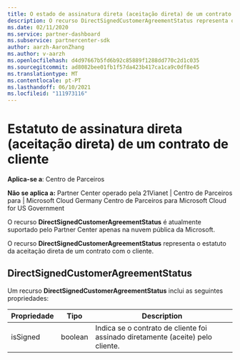 ```yaml
---
title: O estado de assinatura direta (aceitação direta) de um contrato de cliente.
description: O recurso DirectSignedCustomerAgreementStatus representa o estatuto da assinatura direta (aceitação direta) de um contrato com o cliente.
ms.date: 02/11/2020
ms.service: partner-dashboard
ms.subservice: partnercenter-sdk
author: aarzh-AaronZhang
ms.author: v-aarzh
ms.openlocfilehash: d4d97667b5fd6b92c85889f1288dd770c2d1c035
ms.sourcegitcommit: ad8082bee01fb1f57da423b417ca1ca9c0df8e45
ms.translationtype: MT
ms.contentlocale: pt-PT
ms.lasthandoff: 06/10/2021
ms.locfileid: "111973116"
---
```

# <a name="direct-signing-direct-acceptance-status-of-a-customer-agreement"></a>Estatuto de assinatura direta (aceitação direta) de um contrato de cliente

**Aplica-se a**: Centro de Parceiros

**Não se aplica a:** Partner Center operado pela 21Vianet | Centro de Parceiros para | Microsoft Cloud Germany Centro de Parceiros para Microsoft Cloud for US Government

O recurso **DirectSignedCustomerAgreementStatus** é atualmente suportado pelo Partner Center apenas na nuvem pública da Microsoft.

O recurso **DirectSignedCustomerAgreementStatus** representa o estatuto da aceitação direta de um contrato com o cliente.

## <a name="directsignedcustomeragreementstatus"></a>DirectSignedCustomerAgreementStatus

Um recurso **DirectSignedCustomerAgreementStatus** inclui as seguintes propriedades:

| Propriedade       | Tipo   | Description                                                                                               |
|----------------|--------|-----------------------------------------------------------------------------------------------------------|
| isSigned | boolean | Indica se o contrato de cliente foi assinado diretamente (aceite) pelo cliente. |
